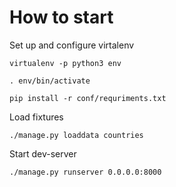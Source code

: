 # How to start

Set up and configure virtalenv

`virtualenv -p python3 env`

`. env/bin/activate`

`pip install -r conf/requriments.txt`

Load fixtures

`./manage.py loaddata countries`

Start dev-server

`./manage.py runserver 0.0.0.0:8000`